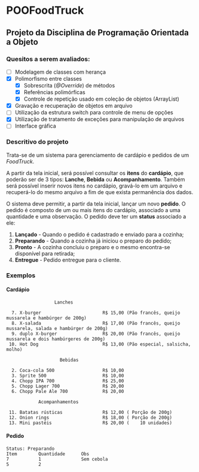 # POOFoodTruck
## Projeto da Disciplina de Programação Orientada a Objeto
### Quesitos a serem avaliados:

- [ ] Modelagem de classes com herança
- [x] Polimorfismo entre classes
     - [x] Sobrescrita (*@Override*) de métodos
     - [x] Referências polimórficas
     - [x] Controle de repetição usado em coleção de objetos (ArrayList)
- [x] Gravação e recuperação de objetos em arquivo
- [ ] Utilização da estrutura switch para controle de menu de opções
- [x] Utilização de tratamento de exceções para manipulação de arquivos
- [ ] Interface gráfica

### Descritivo do projeto

Trata-se de um sistema para gerenciamento de cardápio e pedidos de um *FoodTruck*.

A partir da tela inicial, será possível consultar os **itens** do **cardápio**, que poderão ser de 3 tipos: **Lanche**, **Bebida** ou **Acompanhamento**. Também será possível inserir novos itens no cardápio, gravá-lo em um arquivo e recuperá-lo do mesmo arquivo a fim de que exista permanência dos dados.

O sistema deve permitir, a partir da tela inicial, lançar um novo **pedido**. O pedido é composto de um ou mais itens do cardápio, associado a uma quantidade e uma observação. O pedido deve ter um **status** associado a ele:
1. **Lançado** - Quando o pedido é cadastrado e enviado para a cozinha;
2. **Preparando** - Quando a cozinha já iniciou o preparo do pedido;
3. **Pronto** - A cozinha concluiu o preparo e o mesmo encontra-se disponível para retirada;
4. **Entregue** - Pedido entregue para o cliente.

### Exemplos
#### Cardápio
 ```
                   Lanches

   7. X-burger                       R$ 15,00 (Pão francês, queijo mussarela e hambúrger de 200g)
   8. X-salada                       R$ 17,00 (Pão francês, queijo mussarela, salada e hambúrger de 200g)
   9. duplo X-burger                 R$ 20,00 (Pão francês, queijo mussarela e dois hambúrgeres de 200g)
  10. Hot Dog                        R$ 13,00 (Pão especial, salsicha, molho)

                     Bebidas

   2. Coca-cola 500                  R$ 10,00
   3. Sprite 500                     R$ 10,00
   4. Chopp IPA 700                  R$ 25,00
   5. Chopp Lager 700                R$ 20,00
   6. Chopp Pale Ale 700             R$ 20,00

             Acompanhamentos

  11. Batatas rústicas               R$ 12,00 ( Porção de 200g)
  12. Onion rings                    R$ 18,00 ( Porção de 200g)
  13. Mini pastéis                   R$ 20,00 (    10 unidades)

 ```
#### Pedido
```
Status: Preparando
Item		Quantidade		Obs
7			1				Sem cebola
5			2
```